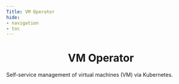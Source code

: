 ```yaml
---
Title: VM Operator
hide:
- navigation
- toc
---
```


<style>
h1 {
    text-align: center;
}
h1#vm-operator::after {
    text-align: center;
}
article.md-content__inner {
    text-align: center;
}
</style>

# VM Operator

Self-service management of virtual machines (VM) via Kubernetes.
